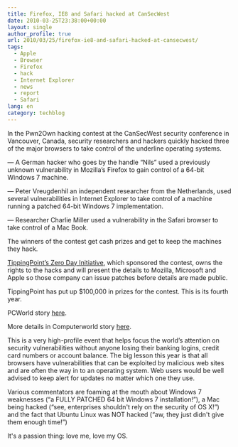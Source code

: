 ```yaml
---
title: Firefox, IE8 and Safari hacked at CanSecWest
date: 2010-03-25T23:38:00+00:00
layout: single
author_profile: true
url: 2010/03/25/firefox-ie8-and-safari-hacked-at-cansecwest/
tags:
  - Apple
  - Browser
  - Firefox
  - hack
  - Internet Explorer
  - news
  - report
  - Safari
lang: en
category: techblog
---
```

In the Pwn2Own hacking contest at the CanSecWest security conference in Vancouver, Canada, security researchers and hackers quickly hacked three of the major browsers to take control of the underline operating systems.

&#8212; A German hacker who goes by the handle “Nils” used a previously unknown vulnerability in Mozilla’s Firefox to gain control of a 64-bit Windows 7 machine.

&#8212; Peter Vreugdenhil an independent researcher from the Netherlands, used several vulnerabilities in Internet Explorer to take control of a machine running a patched 64-bit Windows 7 implementation.

&#8212; Researcher Charlie Miller used a vulnerability in the Safari browser to take control of a Mac Book.

The winners of the contest get cash prizes and get to keep the machines they hack.

[TippingPoint’s Zero Day Initiative](http://dvlabs.tippingpoint.com/blog/2010/02/15/pwn2own-2010), which sponsored the contest, owns the rights to the hacks and will present the details to Mozilla, Microsoft and Apple so those company can issue patches before details are made public.

TippingPoint has put up $100,000 in prizes for the contest. This is its fourth year.

PCWorld story [here](http://www.pcworld.com/businesscenter/article/192419/security_lessons_learned_from_pwn2own_contest.html).

More details in Computerworld story [here](http://www.computerworld.com/s/article/9174101/Hacker_busts_IE8_on_Windows_7_in_2_minutes).

This is a very high-profile event that helps focus the world’s attention on security vulnerabilities without anyone losing their banking logins, credit card numbers or account balance. The big lesson this year is that all browsers have vulnerabilities that can be exploited by malicious web sites and are often the way in to an operating system. Web users would be well advised to keep alert for updates no matter which one they use.

Various commentators are foaming at the mouth about Windows 7 weaknesses (“a FULLY PATCHED 64 bit Windows 7 installation!”), a Mac being hacked (“see, enterprises shouldn't rely on the security of OS X!”) and the fact that Ubuntu Linux was NOT hacked (“aw, they just didn't give them enough time!”)

It's a passion thing: love me, love my OS.
